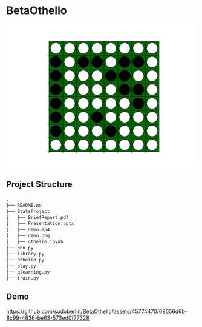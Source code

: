 # BetaOthello

![](/StatsProject/demo.png)

## Project Structure

```
.
├── README.md
├── StatsProject                                                
│   ├── BriefReport.pdf
│   ├── Presentation.pptx
│   ├── demo.mp4
│   ├── demo.png
│   ├── othello.ipynb
├── bnn.py 
├── library.py 
├── othello.py 
├── play.py
├── qlearning.py
├── train.py 

```

## Demo


https://github.com/sudoberlin/BetaOthello/assets/45774470/69656d6b-8c99-4836-be63-573ed0f77328

